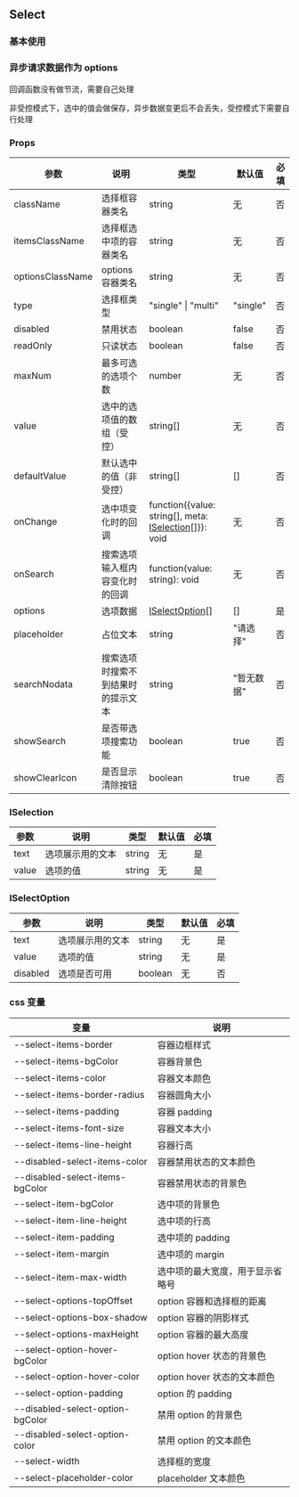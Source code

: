 ## Select

### 基本使用

<code src="../demo/select/select1.tsx"></code>

### 异步请求数据作为 options

回调函数没有做节流，需要自己处理

非受控模式下，选中的值会做保存，异步数据变更后不会丢失，受控模式下需要自行处理

<code src="../demo/select/select2.tsx"></code>

### Props

| 参数             | 说明                               | 类型                                                                 | 默认值     | 必填 |
| ---------------- | ---------------------------------- | -------------------------------------------------------------------- | ---------- | ---- |
| className        | 选择框容器类名                     | string                                                               | 无         | 否   |
| itemsClassName   | 选择框选中项的容器类名             | string                                                               | 无         | 否   |
| optionsClassName | options 容器类名                   | string                                                               | 无         | 否   |
| type             | 选择框类型                         | "single" \| "multi"                                                  | "single"   | 否   |
| disabled         | 禁用状态                           | boolean                                                              | false      | 否   |
| readOnly         | 只读状态                           | boolean                                                              | false      | 否   |
| maxNum           | 最多可选的选项个数                 | number                                                               | 无         | 否   |
| value            | 选中的选项值的数组（受控）         | string[]                                                             | 无         | 否   |
| defaultValue     | 默认选中的值（非受控）             | string[]                                                             | []         | 否   |
| onChange         | 选中项变化时的回调                 | function({value: string[], meta: [ISelection](#iselection)[]}): void | 无         | 否   |
| onSearch         | 搜索选项输入框内容变化时的回调     | function(value: string): void                                        | 无         | 否   |
| options          | 选项数据                           | [ISelectOption](#iselectoption)[]                                    | []         | 是   |
| placeholder      | 占位文本                           | string                                                               | "请选择"   | 否   |
| searchNodata     | 搜索选项时搜索不到结果时的提示文本 | string                                                               | "暂无数据" | 否   |
| showSearch       | 是否带选项搜索功能                 | boolean                                                              | true       | 否   |
| showClearIcon    | 是否显示清除按钮                   | boolean                                                              | true       | 否   |

### ISelection

| 参数  | 说明             | 类型   | 默认值 | 必填 |
| ----- | ---------------- | ------ | ------ | ---- |
| text  | 选项展示用的文本 | string | 无     | 是   |
| value | 选项的值         | string | 无     | 是   |

### ISelectOption

| 参数     | 说明             | 类型    | 默认值 | 必填 |
| -------- | ---------------- | ------- | ------ | ---- |
| text     | 选项展示用的文本 | string  | 无     | 是   |
| value    | 选项的值         | string  | 无     | 是   |
| disabled | 选项是否可用     | boolean | 无     | 否   |

### css 变量

| 变量                             | 说明                             |
| -------------------------------- | -------------------------------- |
| --select-items-border            | 容器边框样式                     |
| --select-items-bgColor           | 容器背景色                       |
| --select-items-color             | 容器文本颜色                     |
| --select-items-border-radius     | 容器圆角大小                     |
| --select-items-padding           | 容器 padding                     |
| --select-items-font-size         | 容器文本大小                     |
| --select-items-line-height       | 容器行高                         |
| --disabled-select-items-color    | 容器禁用状态的文本颜色           |
| --disabled-select-items-bgColor  | 容器禁用状态的背景色             |
| --select-item-bgColor            | 选中项的背景色                   |
| --select-item-line-height        | 选中项的行高                     |
| --select-item-padding            | 选中项的 padding                 |
| --select-item-margin             | 选中项的 margin                  |
| --select-item-max-width          | 选中项的最大宽度，用于显示省略号 |
| --select-options-topOffset       | option 容器和选择框的距离        |
| --select-options-box-shadow      | option 容器的阴影样式            |
| --select-options-maxHeight       | option 容器的最大高度            |
| --select-option-hover-bgColor    | option hover 状态的背景色        |
| --select-option-hover-color      | option hover 状态的文本颜色      |
| --select-option-padding          | option 的 padding                |
| --disabled-select-option-bgColor | 禁用 option 的背景色             |
| --disabled-select-option-color   | 禁用 option 的文本颜色           |
| --select-width                   | 选择框的宽度                     |
| --select-placeholder-color       | placeholder 文本颜色             |
